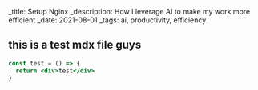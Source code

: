 _title: Setup Nginx
_description: How I leverage AI to make my work more efficient
_date: 2021-08-01
_tags: ai, productivity, efficiency

## this is a test mdx file guys

```jsx
const test = () => {
  return <div>test</div>
}
```